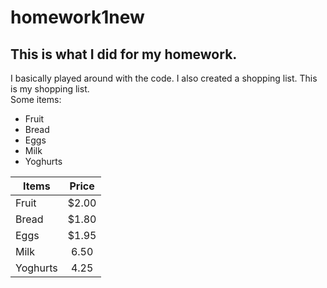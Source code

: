 # homework1new
## This is what I did for my homework. 
I basically played around with the code. I also created a shopping list.
This is my shopping list. <br>
Some items: 
- Fruit
- Bread
- Eggs
- Milk
- Yoghurts


| Items        | Price      |
| ------------- |:-------------:| 
| Fruit      | $2.00 |
| Bread     | $1.80|
| Eggs | $1.95|
|Milk  | 6.50 |
|Yoghurts | 4.25 |
